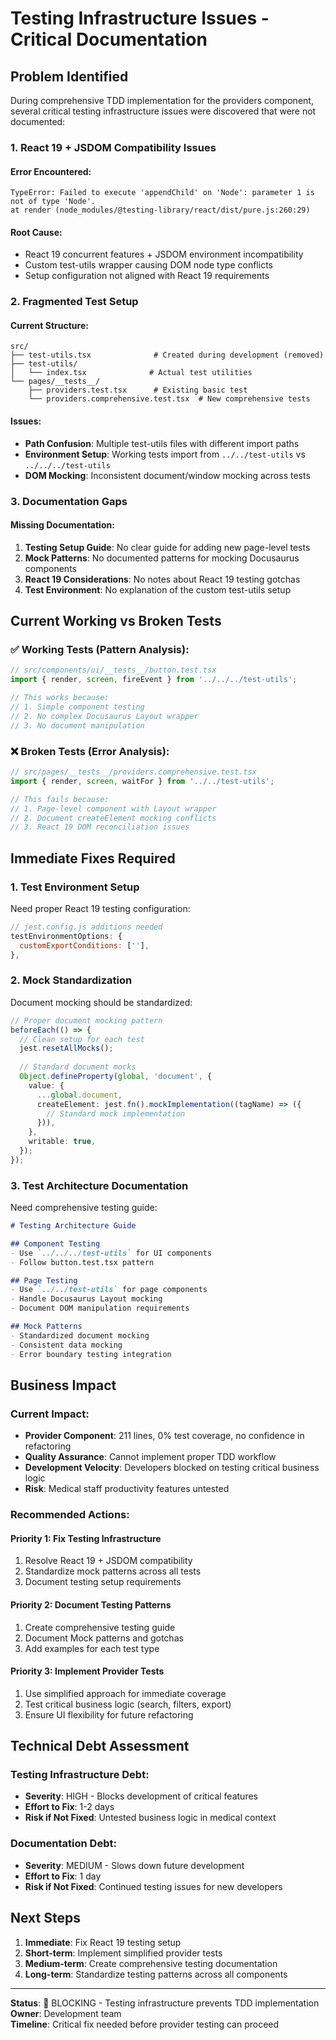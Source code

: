 # Testing Infrastructure Issues - Critical Documentation

## Problem Identified

During comprehensive TDD implementation for the providers component, several critical testing infrastructure issues were discovered that were not documented:

### 1. **React 19 + JSDOM Compatibility Issues**

#### Error Encountered:
```
TypeError: Failed to execute 'appendChild' on 'Node': parameter 1 is not of type 'Node'.
at render (node_modules/@testing-library/react/dist/pure.js:260:29)
```

#### Root Cause:
- React 19 concurrent features + JSDOM environment incompatibility
- Custom test-utils wrapper causing DOM node type conflicts
- Setup configuration not aligned with React 19 requirements

### 2. **Fragmented Test Setup**

#### Current Structure:
```
src/
├── test-utils.tsx              # Created during development (removed)
├── test-utils/
│   └── index.tsx              # Actual test utilities
└── pages/__tests__/
    ├── providers.test.tsx      # Existing basic test
    └── providers.comprehensive.test.tsx  # New comprehensive tests
```

#### Issues:
- **Path Confusion**: Multiple test-utils files with different import paths
- **Environment Setup**: Working tests import from `../../test-utils` vs `../../../test-utils`
- **DOM Mocking**: Inconsistent document/window mocking across tests

### 3. **Documentation Gaps**

#### Missing Documentation:
1. **Testing Setup Guide**: No clear guide for adding new page-level tests
2. **Mock Patterns**: No documented patterns for mocking Docusaurus components
3. **React 19 Considerations**: No notes about React 19 testing gotchas
4. **Test Environment**: No explanation of the custom test-utils setup

## Current Working vs Broken Tests

### ✅ **Working Tests** (Pattern Analysis):
```typescript
// src/components/ui/__tests__/button.test.tsx
import { render, screen, fireEvent } from '../../../test-utils';

// This works because:
// 1. Simple component testing
// 2. No complex Docusaurus Layout wrapper
// 3. No document manipulation
```

### ❌ **Broken Tests** (Error Analysis):
```typescript
// src/pages/__tests__/providers.comprehensive.test.tsx  
import { render, screen, waitFor } from '../../test-utils';

// This fails because:
// 1. Page-level component with Layout wrapper
// 2. Document createElement mocking conflicts
// 3. React 19 DOM reconciliation issues
```

## Immediate Fixes Required

### 1. **Test Environment Setup**

Need proper React 19 testing configuration:
```javascript
// jest.config.js additions needed
testEnvironmentOptions: {
  customExportConditions: [''],
},
```

### 2. **Mock Standardization**

Document mocking should be standardized:
```typescript
// Proper document mocking pattern
beforeEach(() => {
  // Clean setup for each test
  jest.resetAllMocks();
  
  // Standard document mocks
  Object.defineProperty(global, 'document', {
    value: {
      ...global.document,
      createElement: jest.fn().mockImplementation((tagName) => ({
        // Standard mock implementation
      })),
    },
    writable: true,
  });
});
```

### 3. **Test Architecture Documentation**

Need comprehensive testing guide:
```markdown
# Testing Architecture Guide

## Component Testing
- Use `../../../test-utils` for UI components
- Follow button.test.tsx pattern

## Page Testing  
- Use `../../test-utils` for page components
- Handle Docusaurus Layout mocking
- Document DOM manipulation requirements

## Mock Patterns
- Standardized document mocking
- Consistent data mocking
- Error boundary testing integration
```

## Business Impact

### **Current Impact**:
- **Provider Component**: 211 lines, 0% test coverage, no confidence in refactoring
- **Quality Assurance**: Cannot implement proper TDD workflow  
- **Development Velocity**: Developers blocked on testing critical business logic
- **Risk**: Medical staff productivity features untested

### **Recommended Actions**:

#### Priority 1: Fix Testing Infrastructure
1. Resolve React 19 + JSDOM compatibility
2. Standardize mock patterns across all tests
3. Document testing setup requirements

#### Priority 2: Document Testing Patterns  
1. Create comprehensive testing guide
2. Document Mock patterns and gotchas
3. Add examples for each test type

#### Priority 3: Implement Provider Tests
1. Use simplified approach for immediate coverage
2. Test critical business logic (search, filters, export)
3. Ensure UI flexibility for future refactoring

## Technical Debt Assessment

### **Testing Infrastructure Debt**:
- **Severity**: HIGH - Blocks development of critical features
- **Effort to Fix**: 1-2 days
- **Risk if Not Fixed**: Untested business logic in medical context

### **Documentation Debt**:
- **Severity**: MEDIUM - Slows down future development
- **Effort to Fix**: 1 day
- **Risk if Not Fixed**: Continued testing issues for new developers

## Next Steps

1. **Immediate**: Fix React 19 testing setup
2. **Short-term**: Implement simplified provider tests
3. **Medium-term**: Create comprehensive testing documentation
4. **Long-term**: Standardize testing patterns across all components

---

**Status**: 🔴 BLOCKING - Testing infrastructure prevents TDD implementation
**Owner**: Development team  
**Timeline**: Critical fix needed before provider testing can proceed